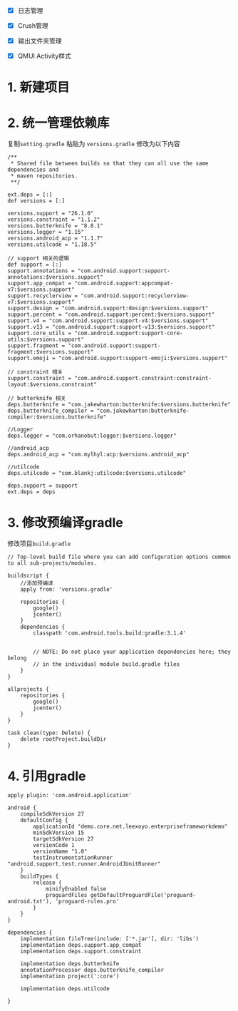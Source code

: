 - [x] 日志管理
- [x] Crush管理
- [x] 输出文件夹管理
- [x] QMUI Activity样式


# 1. 新建项目 

# 2. 统一管理依赖库
复制`setting.gradle` 粘贴为 `versions.gradle`
修改为以下内容
    
	/**
	 * Shared file between builds so that they can all use the same dependencies and
	 * maven repositories.
	 **/
	
	ext.deps = [:]
	def versions = [:]
	
	versions.support = "26.1.0"
	versions.constraint = "1.1.2"
	versions.butterknife = "8.8.1"
	versions.logger = "1.15"
	versions.android_acp = "1.1.7"
	versions.utilcode = "1.18.5"
	
	// support 相关的逻辑
	def support = [:]
	support.annotations = "com.android.support:support-annotations:$versions.support"
	support.app_compat = "com.android.support:appcompat-v7:$versions.support"
	support.recyclerview = "com.android.support:recyclerview-v7:$versions.support"
	support.design = "com.android.support:design:$versions.support"
	support.percent = "com.android.support:percent:$versions.support"
	support.v4 = "com.android.support:support-v4:$versions.support"
	support.v13 = "com.android.support:support-v13:$versions.support"
	support.core_utils = "com.android.support:support-core-utils:$versions.support"
	support.fragment = "com.android.support:support-fragment:$versions.support"
	support.emoji = "com.android.support:support-emoji:$versions.support"
	
	// constraint 相关
	support.constraint = "com.android.support.constraint:constraint-layout:$versions.constraint"
	
	// butterknife 相关
	deps.butterknife = "com.jakewharton:butterknife:$versions.butterknife"
	deps.butterknife_compiler = "com.jakewharton:butterknife-compiler:$versions.butterknife"
	
	//Logger
	deps.logger = "com.orhanobut:logger:$versions.logger"
	
	//android_acp
	deps.android_acp = "com.mylhyl:acp:$versions.android_acp"
	
	//utilcode
	deps.utilcode = "com.blankj:utilcode:$versions.utilcode"
	
	deps.support = support
	ext.deps = deps
    
# 3. 修改预编译gradle
修改项目`build.gradle`


    // Top-level build file where you can add configuration options common to all sub-projects/modules.
    
    buildscript {
        //添加预编译
        apply from: 'versions.gradle'
    
        repositories {
            google()
            jcenter()
        }
        dependencies {
            classpath 'com.android.tools.build:gradle:3.1.4'
            
    
            // NOTE: Do not place your application dependencies here; they belong
            // in the individual module build.gradle files
        }
    }
    
    allprojects {
        repositories {
            google()
            jcenter()
        }
    }
    
    task clean(type: Delete) {
        delete rootProject.buildDir
    }


# 4. 引用gradle

	apply plugin: 'com.android.application'
	
	android {
	    compileSdkVersion 27
	    defaultConfig {
	        applicationId "demo.core.net.leexoyo.enterpriseframeworkdemo"
	        minSdkVersion 15
	        targetSdkVersion 27
	        versionCode 1
	        versionName "1.0"
	        testInstrumentationRunner "android.support.test.runner.AndroidJUnitRunner"
	    }
	    buildTypes {
	        release {
	            minifyEnabled false
	            proguardFiles getDefaultProguardFile('proguard-android.txt'), 'proguard-rules.pro'
	        }
	    }
	}
	
	dependencies {
	    implementation fileTree(include: ['*.jar'], dir: 'libs')
	    implementation deps.support.app_compat
	    implementation deps.support.constraint
	
	    implementation deps.butterknife
	    annotationProcessor deps.butterknife_compiler
	    implementation project(':core')
	
	    implementation deps.utilcode
	
	}


    
